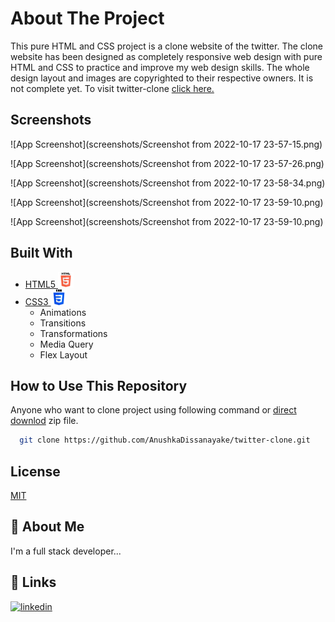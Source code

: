 
# About The Project

This pure HTML and CSS project is a clone website of the twitter. The clone website has been designed as completely responsive web design with pure HTML and CSS to practice and improve my web design skills. The whole design layout and images are copyrighted to their respective owners. It is not complete yet.
To visit twitter-clone [click here.](https://anushkadissanayake.github.io/twitter-clone/)


## Screenshots

![App Screenshot](screenshots/Screenshot from 2022-10-17 23-57-15.png)

![App Screenshot](screenshots/Screenshot from 2022-10-17 23-57-26.png)

![App Screenshot](screenshots/Screenshot from 2022-10-17 23-58-34.png)

![App Screenshot](screenshots/Screenshot from 2022-10-17 23-59-10.png)

![App Screenshot](screenshots/Screenshot from 2022-10-17 23-59-10.png)


## Built With

- [HTML5 <img src="image/HTML5.png" width=25px>](https://developer.mozilla.org/en-US/docs/Glossary/HTML5)
- [CSS3 <img src="image/CSS3.png" width=25px>](https://developer.mozilla.org/en-US/docs/Web/CSS)
    - Animations
    - Transitions
    - Transformations
    - Media Query
    - Flex Layout



## How to Use This Repository

Anyone who want to clone project using following command or [direct downlod](https://github.com/AnushkaDissanayake/twitter-clone/archive/refs/heads/main.zip) zip file.

```bash
  git clone https://github.com/AnushkaDissanayake/twitter-clone.git
```
    
## License

[MIT]()


## 🚀 About Me
I'm a full stack developer...


## 🔗 Links
[![linkedin](https://img.shields.io/badge/linkedin-0A66C2?style=for-the-badge&logo=linkedin&logoColor=white)](https://www.linkedin.com/in/anushka-madusanka-disanayaka-294660170/)

